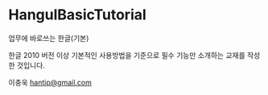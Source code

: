 # HangulBasicTutorial
업무에 바로쓰는 한글(기본)

한글 2010 버전 이상 기본적인 사용방법을 기준으로 필수 기능만 소개하는 교재를 작성한 것입니다.

이충욱 hantip@gmail.com
